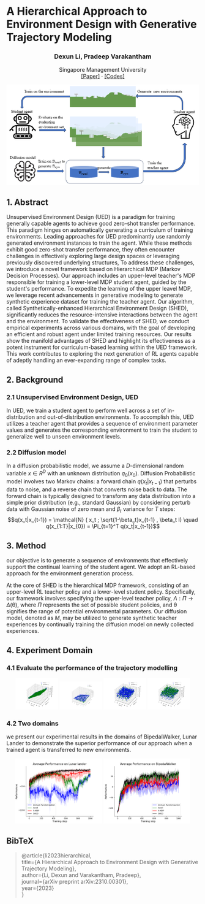 # A Hierarchical Approach to Environment Design with Generative Trajectory Modeling

<p align="center">
  <h3 align="center">Dexun Li, Pradeep Varakantham</h3>
  <p align="center">
    Singapore Management University
    <br>
    <a href="https://arxiv.org/pdf/2310.00301.pdf">[Paper]</a>
    ·
    <a href="https://github.com/LiHugh/SHED">[Codes]</a>
    
  </p>
</p>

![image](Figures/framework.PNG#pic_center)

## 1. Abstract
Unsupervised Environment Design (UED) is a paradigm for training generally capable agents to achieve good zero-shot transfer performance. This paradigm hinges on automatically generating a curriculum of training environments. Leading approaches for UED predominantly use randomly generated environment instances to train the agent. While these methods exhibit good zero-shot transfer performance, they often encounter challenges in effectively exploring large design spaces or leveraging previously discovered underlying structures, To address these challenges, we introduce a novel framework based on Hierarchical MDP (Markov Decision Processes). Our approach includes an upper-level teacher's MDP responsible for training a lower-level MDP student agent, guided by the student's performance. To expedite the learning of the upper leavel MDP, we leverage recent advancements in generative modeling to  generate  synthetic experience dataset for training the teacher agent. Our algorithm, called Synthetically-enhanced Hierarchical Environment Design (SHED), significantly reduces the resource-intensive interactions between the agent and the environment.
To validate the effectiveness of SHED, we conduct empirical experiments across various domains, with the goal of developing an efficient and robust agent under limited training resources. Our results show the manifold advantages of SHED and highlight its effectiveness as a potent instrument for curriculum-based learning within the UED framework. This work contributes to exploring the next generation of RL agents capable of adeptly handling an ever-expanding range of complex tasks.



## 2. Background
### 2.1 Unsupervised Environment Design, UED
In UED, we train a student agent to perform well across a set of in-distribution and out-of-distribution environments. To accomplish this, UED utilizes a teacher agent that provides a sequence of environment parameter values and generates the corresponding environment to train the student to generalize well to unseen environment levels.

### 2.2 Diffusion model
In a diffusion probabilistic model, we assume a $D$-dimensional random variable $x \in R^D$ with an unknown distribution $q_0(x_0)$. Diffusion Probabilistic model involves two Markov chains: a forward chain $\displaystyle q(x_t|x_{t-1})$ that perturbs data to noise, and a reverse chain that converts noise back to data. The forward chain is typically designed to transform any data distribution into a simple prior distribution (e.g., standard Gaussian) by considering perturb data with Gaussian noise of zero mean and $\beta_t$ variance for $T$ steps:    
$$q(x_t|x_{t-1}) =  \mathcal{N} ( x_t ; \sqrt{1-\beta_t}x_{t-1} , \beta_t I) \quad q(x_{1:T}|x_{0}) = \Pi_{t=1}^T q(x_t|x_{t-1})$$


## 3. Method
our objective is to generate a sequence of environments that effectively support the continual learning of the student agent. We adopt an RL-based approach for the environment generation process.

At the core of SHED is the hierarchical MDP framework, consisting of an upper-level RL teacher policy and a lower-level student policy. 
Specifically, our framework involves specifying the upper-level teacher policy, $\Lambda:\Pi \rightarrow \Delta(\mathbb{\theta})$, where $\Pi$ represents the set of possible student policies, and $\mathbb{\theta}$ signifies the range of potential environmental parameters. Our diffusion model, denoted as $M$, may be utilized to generate synthetic teacher experiences by continually training the diffusion model on newly collected experiences. 


## 4. Experiment Domain
### 4.1 Evaluate the performance of the trajectory modelling
<div align=center>  <img title="Lunar Lander" src="Figures/diffusion_1.PNG" width=22%>  <img title="Lunar Lander" src="Figures/diffusion_2.PNG" width=22%>  <img title="Lunar Lander" src="Figures/diffusion_3_1.PNG" width=22%>  <img title="Lunar Lander" src="Figures/diffusion_3_2.PNG" width=22%> </div>

### 4.2 Two domains
we present our experimental results in the domains of BipedalWalker, Lunar Lander to demonstrate the superior performance of our approach when a trained agent is transferred to new environments.


<div align=center>  <img title="Lunar Lander" src="Figures/lander.PNG" width=45%>    <img title="BipedalWalker" src="Figures/walker.PNG" width=45%> </div>



## BibTeX
> @article{li2023hierarchical,  
  title={A Hierarchical Approach to Environment Design with Generative Trajectory Modeling},  
  author={Li, Dexun and Varakantham, Pradeep},  
  journal={arXiv preprint arXiv:2310.00301},  
  year={2023}  
}  


